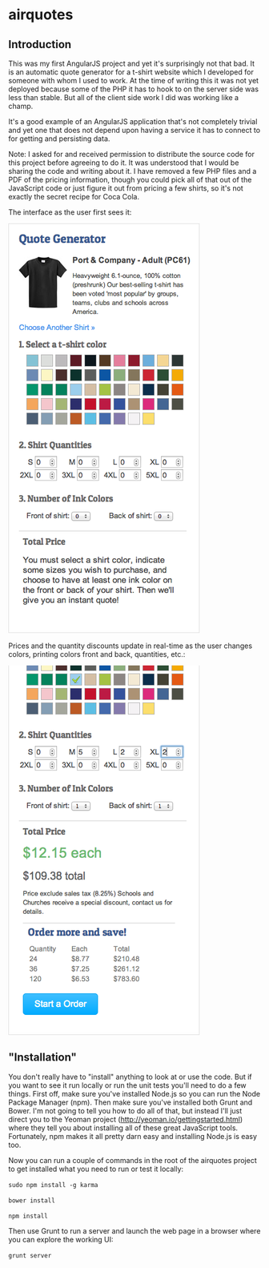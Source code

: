 # airquotes #

## Introduction ##

This was my first AngularJS project and yet it's surprisingly not that bad. It is an automatic quote generator for a t-shirt website which I developed for someone with whom I used to work. At the time of writing this it was not yet deployed because some of the PHP it has to hook to on the server side was less than stable. But all of the client side work I did was working like a champ.

It's a good example of an AngularJS application that's not completely trivial and yet one that does not depend upon having a service it has to connect to for getting and persisting data.

Note: I asked for and received permission to distribute the source code for this project before agreeing to do it. It was understood that I would be sharing the code and writing about it. I have removed a few PHP files and a PDF of the pricing information, though you could pick all of that out of the JavaScript code or just figure it out from pricing a few shirts, so it's not exactly the secret recipe for Coca Cola.

The interface as the user first sees it: 

![An image of the user interface laid out with a shirt image, an palette of available colors, fields to enter in quantity, and a place to indicate the number of print colors front and back.](/img/get-a-t-shirt-quote.png "The interface as the user first sees it.")

Prices and the quantity discounts update in real-time as the user changes colors, printing colors front and back, quantities, etc.:

![The same user interface except that the user has selected a color, quantity, and ink colors and it now shows the price and the price breaks that occur at larger quantities.](/img/prices-and-the-order-more-and-save-sections-update-in-real-time.png "Prices and the quantity discounts update in real-time as the user changes colors, printing colors front and back, quantities, etc.")

## "Installation" ##

You don't really have to "install" anything to look at or use the code. But if you want to see it run locally or run the unit tests you'll need to do a few things. First off, make sure you've installed Node.js so you can run the Node Package Manager (npm). Then make sure you've installed both Grunt and Bower. I'm not going to tell you how to do all of that, but instead I'll just direct you to the Yeoman project (http://yeoman.io/gettingstarted.html) where they tell you about installing all of these great JavaScript tools. Fortunately, npm makes it all pretty darn easy and installing Node.js is easy too.

Now you can run a couple of commands in the root of the airquotes project to get installed what you need to run or test it locally:

`sudo npm install -g karma`

`bower install`

`npm install`

Then use Grunt to run a server and launch the web page in a browser where you can explore the working UI:

`grunt server`
